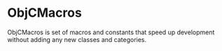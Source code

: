ObjCMacros
==========

ObjCMacros is set of macros and constants that speed up development without adding any new classes and categories.
